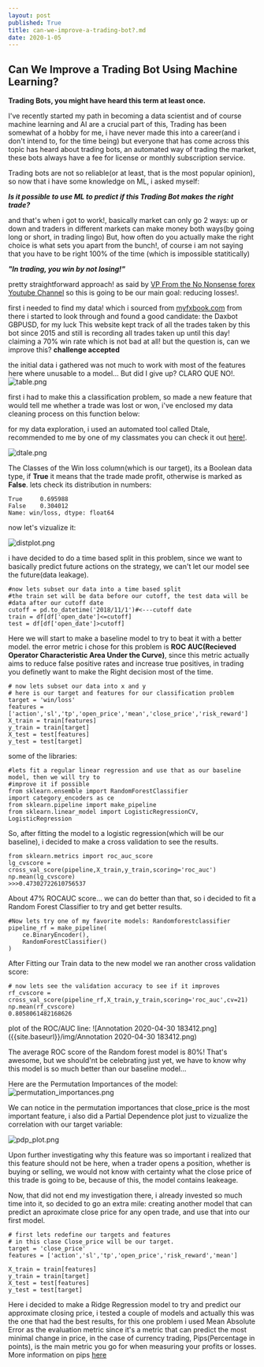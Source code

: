```yaml
---
layout: post
published: True
title: can-we-improve-a-trading-bot?.md
date: 2020-1-05
---
```

## Can We Improve a Trading Bot Using Machine Learning?


**Trading Bots, you might have heard this term at least once.**

I've recently started my path in becoming a data scientist and of course
machine learning and AI are a crucial part of this, Trading has been somewhat of
a hobby for me, i have never made this into a career(and i don't intend to, for the time being) but everyone
that has come across this topic has heard about trading bots, an automated way of trading the 
market, these bots always have a fee for license or monthly subscription service.

Trading bots are not so reliable(or at least, that is the most popular opinion),
so now that i have some knowledge on ML, i asked myself:
	
  **_Is it possible to use ML to predict if this Trading Bot makes the right trade?_**

and that's when i got to work!, basically market can only go 2 ways: up or down
and traders in different markets can make money both ways(by going long or short, in trading lingo)
But, how often do you actually make the right choice is what sets you apart from the bunch!, of course
i am not saying that you have to be right 100% of the time (which is impossible statitically)

**_"In trading, you win by not losing!"_**

pretty straightforward approach! as said by [VP From the No Nonsense forex Youtube Channel](https://www.youtube.com/channel/UCc8IRYpgBr4NGbaQFnd2b-A/featured)
so this is going to be our main goal: reducing losses!.

first i needed to find my data! which i sourced from [myfxbook.com](https://www.myfxbook.com/dashboard)
from there i started to look through and found a good candidate: the Daxbot GBPUSD, for my luck
This website kept track of all the trades taken by this bot since 2015 and still is recording all trades taken up until this day! claiming a 70% win rate
which is not bad at all! but the question is, can we improve this? **challenge accepted**

the initial data i gathered was not much to work with most of the features here where unusable to a model...
But did I give up? CLARO QUE NO!.
![table.png]({{site.baseurl}}/img/table.png)


first i had to make this a classification problem, so made a new feature that would tell me whether a trade was lost or won, i've enclosed my data cleaning process on this function below:


for my data exploration, i used an automated tool called Dtale, recommended to me by one of my classmates
you can check it out [here!](https://pypi.org/project/dtale/).

![dtale.png]({{site.baseurl}}/img/dtale.png)


The Classes of the Win loss column(which is our target), its a Boolean data type, if **True** it means that the trade made profit, otherwise is marked as **False**. lets check its distribution in numbers:
~~~
True     0.695988
False    0.304012
Name: win/loss, dtype: float64
~~~
now let's vizualize it:

![distplot.png]({{site.baseurl}}/img/distplot.png)


i have decided to do a time based split in this problem, since we want to basically predict future actions on the strategy, we can't let our model see the future(data leakage).

    #now lets subset our data into a time based split
    #the train set will be data before our cutoff, the test data will be 
    #data after our cutoff date
    cutoff = pd.to_datetime('2018/11/1')#<---cutoff date
    train = df[df['open_date']<=cutoff]
    test = df[df['open_date']>cutoff]


Here we will start to make a baseline model to try to beat it with a better model. the error metric i chose
for this problem is **ROC AUC(Recieved Operator Characteristic Area Under the Curve)**, since this metric actually aims to reduce false positive rates and increase true positives, in trading you definetly want to make the Right decision most of the time.
~~~
# now lets subset our data into x and y
# here is our target and features for our classification problem
target = 'win/loss'
features = ['action','sl','tp','open_price','mean','close_price','risk_reward']
X_train = train[features]
y_train = train[target]
X_test = test[features]
y_test = test[target]

~~~
some of the libraries:
~~~
#lets fit a regular linear regression and use that as our baseline model, then we will try to 
#improve it if possible
from sklearn.ensemble import RandomForestClassifier
import category_encoders as ce 
from sklearn.pipeline import make_pipeline
from sklearn.linear_model import LogisticRegressionCV, LogisticRegression
~~~
So, after fitting the model to a logistic regression(which will be our baseline), i decided to make a cross 
validation to see the results.
~~~
from sklearn.metrics import roc_auc_score
lg_cvscore = cross_val_score(pipeline,X_train,y_train,scoring='roc_auc')
np.mean(lg_cvscore)
>>>0.47302722610756537

~~~
About 47% ROCAUC score... we can do better than that, so i decided to fit a Random Forest Classifier to try and get better results.
~~~
#Now lets try one of my favorite models: Randomforestclassifier
pipeline_rf = make_pipeline(
    ce.BinaryEncoder(),
    RandomForestClassifier()
)
~~~
After Fitting our Train data to the new model we ran another cross validation score:
~~~
# now lets see the validation accuracy to see if it improves
rf_cvscore = cross_val_score(pipeline_rf,X_train,y_train,scoring='roc_auc',cv=21)
np.mean(rf_cvscore)
0.8058061482168626
~~~
plot of the ROC/AUC line:
![Annotation 2020-04-30 183412.png]({{site.baseurl}}/img/Annotation 2020-04-30 183412.png)


The average ROC score of the Random forest model is 80%! That's awesome, but we should'nt be celebrating just yet, we have to know why this model is so much better than our baseline model...

Here are the Permutation Importances of the model:
![permutation_importances.png]({{site.baseurl}}/img/permutation_importances.png)

We can notice in the permutation importances that close_price is the most important feature,
i also did a Partial Dependence plot just to vizualize the correlation with our target variable:

![pdp_plot.png]({{site.baseurl}}/img/pdp_plot.png)

Upon further investigating why this feature was so important i realized that this feature should not be here, when a trader opens a position, whether is buying or selling, we would not know with certainty what the close price of this trade is going to be, because of this, the model contains leakeage.

Now, that did not end my investigation there, i already invested so much time into it, so decided to go an extra mile: creating another model that can predict an aproximate close price for any open trade, and use that into our first model.
    
    # first lets redefine our targets and features
    # in this clase Close_price will be our target.
    target = 'close_price'
    features = ['action','sl','tp','open_price','risk_reward','mean']

    X_train = train[features]
    y_train = train[target]
    X_test = test[features]
    y_test = test[target]
    
Here i decided to make a Ridge Regression model to try and predict our approximate closing price, i tested a couple of models and actually this was the one that had the best results, for this one problem i used Mean Absolute Error as the evaluation metric since it's a metric that can predict the most minimal change in price, in the case of currency trading, Pips(Percentage in points), is the main metric you go for when measuring your profits or losses. More information on pips [here](https://en.wikipedia.org/wiki/Percentage_in_point)    



